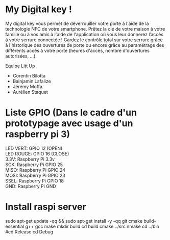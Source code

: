 # My Digital key !

My digital key vous permet de déverrouiller votre porte à l'aide de la technologie NFC de votre smartphone. Prêtez la clé de votre maison à votre famille ou à vos amis à l'aide de l'application où vous leur donnerez l’accès à votre serrure connectée ! Gardez le contrôle total sur votre serrure grâce à l'historique des ouvertures de porte ou encore grâce au paramétrage des différents accès à votre porte (heures d'accès, nombre d'ouvertures autorisées, …).

Equipe Litt Up

- Corentin Bilotta
- Bainjamin Lafalize 
- Jérémy Moffa
- Aurélien Staquet

# Liste GPIO (Dans le cadre d'un prototypage avec usage d'un raspberry pi 3)

LED VERT: GPIO 12 (OPEN)  
LED ROUGE: GPIO 16 (CLOSE)  
    3.3V: Raspberry Pi 3.3v  
    SCK: Raspberry Pi GPIO 25  
    MISO: Raspberry Pi GPIO 24  
    MOSI: Raspberry Pi GPIO 23  
    SSEL: Raspberry Pi GPIO 18  
    GND: Raspberry Pi GND  

# Install raspi server

sudo apt-get update -qq && sudo apt-get install -y -qq git cmake build-essential g++ gcc make
mkdir build
cd build
cmake ../src
nmake
cd ../bin
#cd Release
cd Debug
